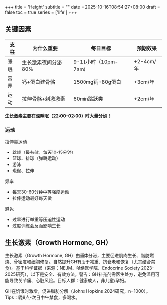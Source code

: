 +++
title = 'Height'
subtitle = ""
date = 2025-10-16T08:54:27+08:00
draft = false
toc = true
series = ['life']
+++

## 关键因素

支柱 | 为什么重要 | 每日目标 | 预期效果
---|---|---|---
睡眠 | 生长激素夜间分泌80% | 9-11小时（10pm-7am） | +2-4cm/年
营养 | 钙+蛋白建骨骼 | 1500mg钙+80g蛋白 | +3cm/年
运动 | 拉伸骨骼+刺激激素 | 60min跳跃类 | +2cm/年


**生长激素主要在深睡眠（22:00–02:00）时大量分泌！**

### 运动

拉伸类运动

- 跳绳（最有效，每天10-15分钟）
- 篮球、排球（弹跳运动）
- 游泳
- 瑜伽、拉伸

频率

- 每天30-60分钟中等强度运动
- 拉伸运动最好每天做

避免

- 过早进行举重等压迫性运动
- 过度训练会反而影响生长



## 生长激素（Growth Hormone, GH）

生长激素（Growth Hormone, GH）由垂体分泌，主要促进肌肉生长、脂肪燃烧、骨密度和细胞修复。自然提升GH有助于减重、抗衰老和恢复（尤其结合禁食）。基于科学证据（来源：NEJM、哈佛医学院、Endocrine Society 2023-2025研究），以下是安全、有效方法。警告：GH补充剂需医生处方，避免滥用可能导致关节痛、心脏风险。目标人群：健康成人，非儿童/孕妇。

GH在饥饿时激增，促进脂肪分解（Johns Hopkins 2024研究，n=1000）。Tips：晚8点-次日中午禁食，多喝水。

